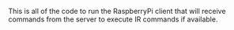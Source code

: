 This is all of the code to run the RaspberryPi client that will receive commands from the server to execute IR commands if available.